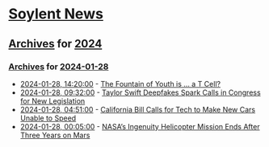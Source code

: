 # [Soylent News](../../../README.md)

## [Archives](../../index.md) for [2024](../index.md)

### [Archives](../../index.md) for [2024-01-28](index.md)

* [2024-01-28, 14:20:00](https://soylentnews.org/article.pl?sid=24/01/27/196227&from=rss) - [The Fountain of Youth is … a T Cell?](https://soylentnews.org/article.pl?sid=24/01/27/196227&from=rss)
* [2024-01-28, 09:32:00](https://soylentnews.org/article.pl?sid=24/01/27/191253&from=rss) - [Taylor Swift Deepfakes Spark Calls in Congress for New Legislation](https://soylentnews.org/article.pl?sid=24/01/27/191253&from=rss)
* [2024-01-28, 04:51:00](https://soylentnews.org/article.pl?sid=24/01/27/1857230&from=rss) - [California Bill Calls for Tech to Make New Cars Unable to Speed](https://soylentnews.org/article.pl?sid=24/01/27/1857230&from=rss)
* [2024-01-28, 00:05:00](https://soylentnews.org/article.pl?sid=24/01/27/1852249&from=rss) - [NASA’s Ingenuity Helicopter Mission Ends After Three Years on Mars](https://soylentnews.org/article.pl?sid=24/01/27/1852249&from=rss)
